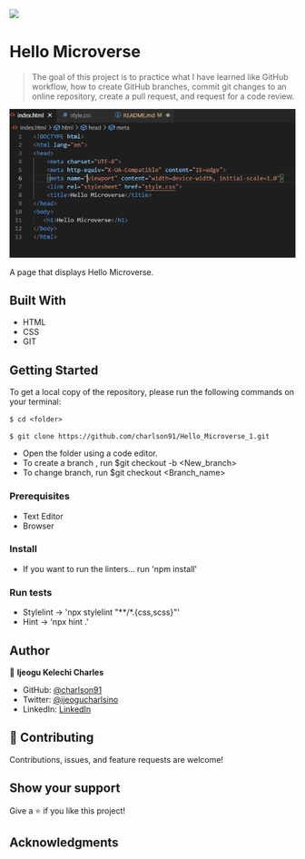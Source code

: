
![](https://img.shields.io/badge/Microverse-blueviolet)

# Hello Microverse

>The goal of this project is to practice what I have learned like GitHub workflow, how to create GitHub branches, commit git changes to an online repository, create a pull request, and request for a code review.

![screenshot](assets/images/Screenshot.PNG )

A page that displays Hello Microverse.

## Built With

- HTML
- CSS
- GIT



## Getting Started

To get a local copy of the repository, please run the following commands on your terminal:

```
$ cd <folder>
```

```
$ git clone https://github.com/charlson91/Hello_Microverse_1.git

```
- Open the folder using a code editor. 
- To create a branch , run $git checkout -b <New_branch>
- To change branch, run $git checkout <Branch_name>
### Prerequisites

- Text Editor
- Browser

### Install

- If you want to run the linters... run 'npm install'


### Run tests

- Stylelint -> 'npx stylelint "**/*.{css,scss}"'
- Hint -> 'npx hint .'


## Author

👤 **Ijeogu Kelechi Charles**

- GitHub: [@charlson91](https://github.com/charlson91)
- Twitter: [@ijeogucharlsino](https://twitter.com/ijeogucharlsino)
- LinkedIn: [LinkedIn](https://www.linkedin.com/in/ijeogu-kelechi-charles-8085a7b4/)

## 🤝 Contributing

Contributions, issues, and feature requests are welcome!


## Show your support

Give a ⭐️ if you like this project!

## Acknowledgments

